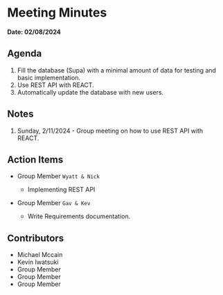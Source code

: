 # Meeting Minutes
**Date: 02/08/2024**

## Agenda
1. Fill the database (Supa) with a minimal amount of data for testing and basic implementation.
2. Use REST API with REACT.
3. Automatically update the database with new users.

## Notes
1. Sunday, 2/11/2024 - Group meeting on how to use REST API with REACT.

## Action Items
* Group Member `Wyatt & Nick`
    * Implementing REST API

* Group Member `Gav & Kev`
     * Write Requirements documentation. 

## Contributors
* Michael Mccain
* Kevin Iwatsuki
* Group Member
* Group Member
* Group Member

